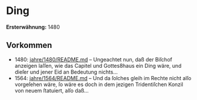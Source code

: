 # Ding

**Ersterwähnung:** 1480

## Vorkommen
- 1480: [jahre/1480/README.md](../jahre/1480/README.md) – Ungeachtet nun, daß der Biſchof anzeigen laſſen, wie
das Capitel und Gottes8haus ein Ding wäre, und dieſer
und jener Eid an Bedeutung nichts...
- 1564: [jahre/1564/README.md](../jahre/1564/README.md) – Und da ſolches
gleih im Rechte nicht alſo vorgeſehen wäre, ſo wäre es
doch in dem jezigen Tridentiſchen Konzil von neuem ſtatuiert,
alſo daß...
